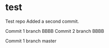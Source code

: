 # test
Test repo
Added a second commit.

Commit 1 branch BBBB
Commit 2 branch BBBB

Commit 1 branch master

